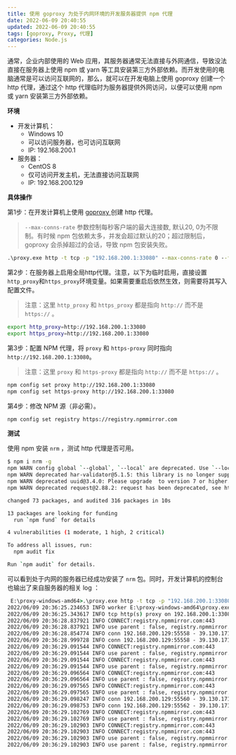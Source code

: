 ```yaml
---
title: 使用 goproxy 为处于内网环境的开发服务器提供 npm 代理
date: 2022-06-09 20:40:55
updated: 2022-06-09 20:40:55
tags: [goproxy, Proxy, 代理]
categories: Node.js
---
```


通常，企业内部使用的 Web 应用，其服务器通常无法直接与外网通信，导致没法直接在服务器上使用 npm 或 yarn 等工具安装第三方外部依赖。而开发使用的电脑通常是可以访问互联网的，那么，就可以在开发电脑上使用 goproxy 创建一个 http 代理，通过这个 http 代理临时为服务器提供外网访问，以便可以使用 npm 或 yarn 安装第三方外部依赖。

**环境**
- 开发计算机：
  - Windows 10
  - 可以访问服务器，也可访问互联网
  - IP: 192.168.200.1
- 服务器：
  - CentOS 8 
  - 仅可访问开发主机，无法直接访问互联网
  - IP: 192.168.200.129

<!-- more -->

**具体操作**

第1步：在开发计算机上使用 [goproxy ](https://github.com/snail007/goproxy/releases) 创建 http 代理。
> `--max-conns-rate` 参数控制每秒客户端的最大连接数, 默认20, 0为不限制。有时候 npm 包依赖太多，并发会超过默认的20；超过限制后，goproxy 会杀掉超过的会话，导致 npm 包安装失败。
```cmd
.\proxy.exe http -t tcp -p "192.168.200.1:33080" --max-conns-rate 0 --forever
```

第2步：在服务器上启用全局http代理。注意，以下为临时启用，直接设置`http_proxy`和`https_proxy`环境变量。如果需要重启后依然生效，则需要将其写入配置文件。
> 注意：这里 `http_proxy` 和 `https_proxy` 都是指向 `http://` 而不是 `https://` 。
```bash
export http_proxy=http://192.168.200.1:33080
export https_proxy=http://192.168.200.1:33080
```



第3步：配置 NPM 代理，将 `proxy` 和 `https-proxy` 同时指向 `http://192.168.200.1:33080`。
> 注意：这里 `proxy` 和 `https-proxy` 都是指向 `http://` 而不是 `https://` 。
```bash
npm config set proxy http://192.168.200.1:33080
npm config set https-proxy http://192.168.200.1:33080
```

第4步：修改 NPM 源（非必需）。
```bash
npm config set registry https://registry.npmmirror.com
```

**测试**

使用 npm 安装 `nrm` ，测试 http 代理是否可用。
```bash
$ npm i nrm -g
npm WARN config global `--global`, `--local` are deprecated. Use `--location=global` instead.
npm WARN deprecated har-validator@5.1.5: this library is no longer supported
npm WARN deprecated uuid@3.4.0: Please upgrade  to version 7 or higher.  Older versions may use Math.random() in certain circumstances, which is known to be problematic.  See https://v8.dev/blog/math-random for details.
npm WARN deprecated request@2.88.2: request has been deprecated, see https://github.com/request/request/issues/3142

changed 73 packages, and audited 316 packages in 10s

13 packages are looking for funding
  run `npm fund` for details

4 vulnerabilities (1 moderate, 1 high, 2 critical)

To address all issues, run:
  npm audit fix

Run `npm audit` for details.
```
可以看到处于内网的服务器已经成功安装了 `nrm` 包。同时，开发计算机的控制台也输出了来自服务器的相关 log ： 

```cmd
 E:\proxy-windows-amd64>.\proxy.exe http -t tcp -p "192.168.200.1:33080" --max-conns-rate 0 --forever
2022/06/09 20:36:25.234653 INFO worker E:\proxy-windows-amd64\proxy.exe [PID] 54012 running...
2022/06/09 20:36:25.343617 INFO tcp http(s) proxy on 192.168.200.1:33080
2022/06/09 20:36:28.837921 INFO CONNECT:registry.npmmirror.com:443
2022/06/09 20:36:28.837921 INFO use parent : false, registry.npmmirror.com:443
2022/06/09 20:36:28.854774 INFO conn 192.168.200.129:55558 - 39.130.171.71:443 connected [registry.npmmirror.com:443]
2022/06/09 20:36:28.999728 INFO conn 192.168.200.129:55558 - 39.130.171.71:443 released [registry.npmmirror.com:443]
2022/06/09 20:36:29.091544 INFO CONNECT:registry.npmmirror.com:443
2022/06/09 20:36:29.091544 INFO use parent : false, registry.npmmirror.com:443
2022/06/09 20:36:29.091544 INFO CONNECT:registry.npmmirror.com:443
2022/06/09 20:36:29.091544 INFO use parent : false, registry.npmmirror.com:443
2022/06/09 20:36:29.096564 INFO CONNECT:registry.npmmirror.com:443
2022/06/09 20:36:29.096564 INFO use parent : false, registry.npmmirror.com:443
2022/06/09 20:36:29.097565 INFO CONNECT:registry.npmmirror.com:443
2022/06/09 20:36:29.097565 INFO use parent : false, registry.npmmirror.com:443
2022/06/09 20:36:29.098247 INFO conn 192.168.200.129:55560 - 39.130.171.71:443 connected [registry.npmmirror.com:443]
2022/06/09 20:36:29.098753 INFO conn 192.168.200.129:55562 - 39.130.171.71:443 connected [registry.npmmirror.com:443]
2022/06/09 20:36:29.102769 INFO CONNECT:registry.npmmirror.com:443
2022/06/09 20:36:29.102769 INFO use parent : false, registry.npmmirror.com:443
2022/06/09 20:36:29.102903 INFO CONNECT:registry.npmmirror.com:443
2022/06/09 20:36:29.102903 INFO CONNECT:registry.npmmirror.com:443
2022/06/09 20:36:29.102903 INFO use parent : false, registry.npmmirror.com:443
2022/06/09 20:36:29.102903 INFO use parent : false, registry.npmmirror.com:443
```